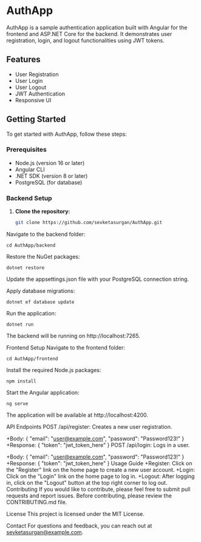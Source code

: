 # AuthApp

AuthApp is a sample authentication application built with Angular for the frontend and ASP.NET Core for the backend. It demonstrates user registration, login, and logout functionalities using JWT tokens.

## Features

- User Registration
- User Login
- User Logout
- JWT Authentication
- Responsive UI

## Getting Started

To get started with AuthApp, follow these steps:

### Prerequisites

- Node.js (version 16 or later)
- Angular CLI
- .NET SDK (version 8 or later)
- PostgreSQL (for database)

### Backend Setup

1. **Clone the repository:**

   ```bash
   git clone https://github.com/sevketasurgan/AuthApp.git
Navigate to the backend folder:

```
cd AuthApp/backend
```

Restore the NuGet packages:
```
dotnet restore
```

Update the appsettings.json file with your PostgreSQL connection string.

Apply database migrations:

```
dotnet ef database update
```

Run the application:

```
dotnet run
```

The backend will be running on http://localhost:7265.

Frontend Setup
Navigate to the frontend folder:

```
cd AuthApp/frontend

```
Install the required Node.js packages:

```
npm install
```

Start the Angular application:

```
ng serve
```

The application will be available at http://localhost:4200.

API Endpoints
POST /api/register: Creates a new user registration.

+Body: { "email": "user@example.com", "password": "Password123!" }
+Response: { "token": "jwt_token_here" }
POST /api/login: Logs in a user.

+Body: { "email": "user@example.com", "password": "Password123!" }
+Response: { "token": "jwt_token_here" }
Usage Guide
+Register: Click on the "Register" link on the home page to create a new user account.
+Login: Click on the "Login" link on the home page to log in.
+Logout: After logging in, click on the "Logout" button at the top right corner to log out.
Contributing
If you would like to contribute, please feel free to submit pull requests and report issues. Before contributing, please review the CONTRIBUTING.md file.

License
This project is licensed under the MIT License.

Contact
For questions and feedback, you can reach out at sevketasurgan@example.com.
